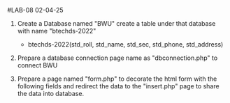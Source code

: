 #LAB-08 02-04-25
1.  Create a Database named "BWU" create a table under that database with name "btechds-2022"
    - btechds-2022(std_roll, std_name, std_sec, std_phone, std_address)

2.  Prepare a database connection page name as "dbconnection.php" to connect BWU

3.  Prepare a page named "form.php" to decorate the html form with the following fields and redirect the data to the "insert.php" page to share  the data into database.
